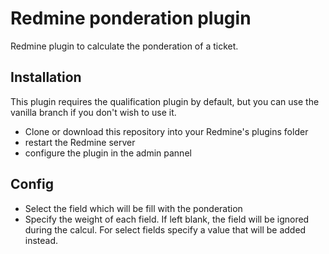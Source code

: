 # Redmine ponderation plugin

Redmine plugin to calculate the ponderation of a ticket.

## Installation

This plugin requires the qualification plugin by default, but you can use the vanilla branch if you don't wish to use it.

- Clone or download this repository into your Redmine's plugins folder
- restart the Redmine server
- configure the plugin in the admin pannel

## Config

- Select the field which will be fill with the ponderation
- Specify the weight of each field. If left blank, the field will be ignored during the calcul. For select fields specify a value that will be added instead.